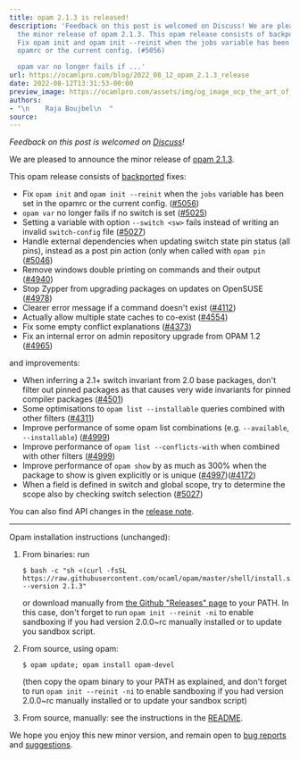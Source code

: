 ```yaml
---
title: opam 2.1.3 is released!
description: 'Feedback on this post is welcomed on Discuss! We are pleased to announce
  the minor release of opam 2.1.3. This opam release consists of backported fixes:
  Fix opam init and opam init --reinit when the jobs variable has been set in the
  opamrc or the current config. (#5056)

  opam var no longer fails if ...'
url: https://ocamlpro.com/blog/2022_08_12_opam_2.1.3_release
date: 2022-08-12T13:31:53-00:00
preview_image: https://ocamlpro.com/assets/img/og_image_ocp_the_art_of_prog.png
authors:
- "\n    Raja Boujbel\n  "
source:
---
```


<p><em>Feedback on this post is welcomed on <a href="https://discuss.ocaml.org/t/ann-opam-2-1-3/10299">Discuss</a>!</em></p>
<p>We are pleased to announce the minor release of <a href="https://github.com/ocaml/opam/releases/tag/2.1.3">opam 2.1.3</a>.</p>
<p>This opam release consists of <a href="https://github.com/ocaml/opam/issues/5000">backported</a> fixes:</p>
<ul>
<li>Fix <code>opam init</code> and <code>opam init --reinit</code> when the <code>jobs</code> variable has been set in the opamrc or the current config. (<a href="https://github.com/ocaml/opam/issues/5056">#5056</a>)
</li>
<li><code>opam var</code> no longer fails if no switch is set (<a href="https://github.com/ocaml/opam/issues/5025">#5025</a>)
</li>
<li>Setting a variable with option <code>--switch &lt;sw&gt;</code> fails instead of writing an invalid <code>switch-config</code> file (<a href="https://github.com/ocaml/opam/issues/5027">#5027</a>)
</li>
<li>Handle external dependencies when updating switch state pin status (all pins), instead as a post pin action (only when called with <code>opam pin</code> (<a href="https://github.com/ocaml/opam/issues/5046">#5046</a>)
</li>
<li>Remove windows double printing on commands and their output (<a href="https://github.com/ocaml/opam/issues/4940">#4940</a>)
</li>
<li>Stop Zypper from upgrading packages on updates on OpenSUSE (<a href="https://github.com/ocaml/opam/issues/4978">#4978</a>)
</li>
<li>Clearer error message if a command doesn't exist (<a href="https://github.com/ocaml/opam/issues/4112">#4112</a>)
</li>
<li>Actually allow multiple state caches to co-exist (<a href="https://github.com/ocaml/opam/issues/4554">#4554</a>)
</li>
<li>Fix some empty conflict explanations (<a href="https://github.com/ocaml/opam/issues/4373">#4373</a>)
</li>
<li>Fix an internal error on admin repository upgrade from OPAM 1.2 (<a href="https://github.com/ocaml/opam/issues/4965">#4965</a>)
</li>
</ul>
<p>and improvements:</p>
<ul>
<li>When inferring a 2.1+ switch invariant from 2.0 base packages, don't filter out pinned packages as that causes very wide invariants for pinned compiler packages (<a href="https://github.com/ocaml/opam/issues/4501">#4501</a>)
</li>
<li>Some optimisations to <code>opam list --installable</code> queries combined with other filters (<a href="https://github.com/ocaml/opam/issues/4311">#4311</a>)
</li>
<li>Improve performance of some opam list combinations (e.g. <code>--available</code>, <code>--installable</code>) (<a href="https://github.com/ocaml/opam/issues/4999">#4999</a>)
</li>
<li>Improve performance of <code>opam list --conflicts-with</code> when combined with other filters (<a href="https://github.com/ocaml/opam/issues/4999">#4999</a>)
</li>
<li>Improve performance of <code>opam show</code> by as much as 300% when the package to show is given explicitly or is unique (<a href="https://github.com/ocaml/opam/issues/4997">#4997</a>)(<a href="https://github.com/ocaml/opam/issues/4172">#4172</a>)
</li>
<li>When a field is defined in switch and global scope, try to determine the scope also by checking switch selection (<a href="https://github.com/ocaml/opam/issues/5027">#5027</a>)
</li>
</ul>
<p>You can also find API changes in the <a href="https://github.com/ocaml/opam/releases/tag/2.1.3">release note</a>.</p>
<hr>
<p>Opam installation instructions (unchanged):</p>
<ol>
<li>
<p>From binaries: run</p>
<pre><code class="language-shell-session">$ bash -c "sh &lt;(curl -fsSL https://raw.githubusercontent.com/ocaml/opam/master/shell/install.sh) --version 2.1.3"
</code></pre>
<p>or download manually from <a href="https://github.com/ocaml/opam/releases/tag/2.1.3">the Github "Releases" page</a> to your PATH. In this case, don't forget to run <code>opam init --reinit -ni</code> to enable sandboxing if you had version 2.0.0~rc manually installed or to update you sandbox script.</p>
</li>
<li>
<p>From source, using opam:</p>
<pre><code class="language-shell-session">$ opam update; opam install opam-devel
</code></pre>
<p>(then copy the opam binary to your PATH as explained, and don't forget to run <code>opam init --reinit -ni</code> to enable sandboxing if you had version 2.0.0~rc manually installed or to update your sandbox script)</p>
</li>
<li>
<p>From source, manually: see the instructions in the <a href="https://github.com/ocaml/opam/tree/2.1.3#compiling-this-repo">README</a>.</p>
</li>
</ol>
<p>We hope you enjoy this new minor version, and remain open to <a href="https://github.com/ocaml/opam/issues">bug reports</a> and <a href="https://github.com/ocaml/opam/issues">suggestions</a>.</p>

